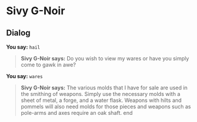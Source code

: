 # Sivy G-Noir
## Dialog

**You say:** `hail`



>**Sivy G-Noir says:** Do you wish to view my wares or have you simply come to gawk in awe?

**You say:** `wares`



>**Sivy G-Noir says:** The various molds that I have for sale are used in the smithing of weapons. Simply use the necessary molds with a sheet of metal, a forge, and a water flask. Weapons with hilts and pommels will also need molds for those pieces and weapons such as pole-arms and axes require an oak shaft.
end





